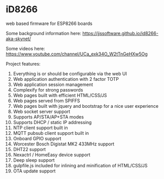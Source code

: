 # iD8266
web based firmware for ESP8266 boards

Some background information here: https://jjssoftware.github.io/id8266-aka-skynet/

Some videos here: https://www.youtube.com/channel/UCa_exk34O_W2tTnGeHXw5Og

Project features:

1. Everything is or should be configurable via the web UI
2. Web application authentication with 2 factor TOTP
2. Web application session management
3. Complexify for strong passwords
4. Web pages built with efficient HTML/CSS/JS 
5. Web pages served from SPIFFS
6. Web pages built with jquery and bootstrap for a nice user experience
7. Web socket server support
8. Supports AP/STA/AP+STA modes
9. Supports DHCP / static IP addressing
10. NTP client support built in
11. MQTT pubsub client support built in
12. Onboard GPIO support
13. Worcester Bosch Digistat MK2 433MHz support
14. DHT22 support
15. Nexactrl / HomeEasy device support
16. Deep sleep support
17. gulpfile.js included for inlining and minification of HTML/CSS/JS
18. OTA update support
